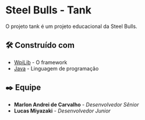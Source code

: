 # Steel Bulls - Tank

O projeto tank é um projeto educacional da Steel Bulls. 

## 🛠️ Construído com

* [WpiLib](https://docs.wpilib.org/en/stable/) - O framework 
* [Java](https://www.java.com/pt-BR/) - Linguagem de programação

## ✒️ Equipe

* **Marlon Andrei de Carvalho** - *Desenvolvedor Sênior* 
* **Lucas Miyazaki** - *Desenvolvedor Junior*
